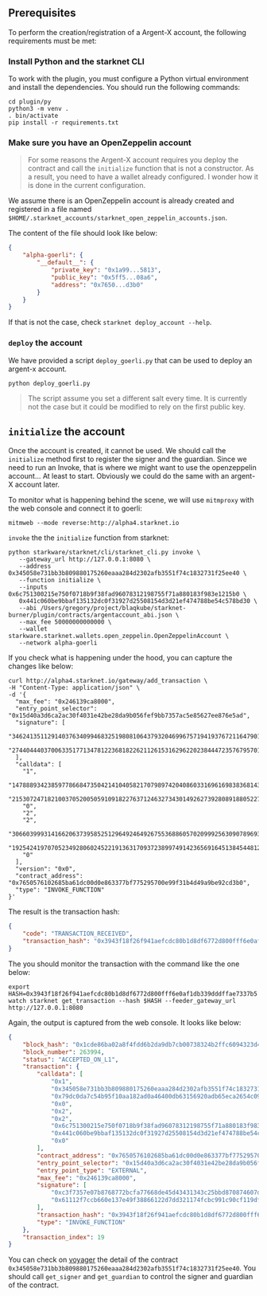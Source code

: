 ## Prerequisites

To perform the creation/registration of a Argent-X account, the following
requirements must be met:

### Install Python and the starknet CLI

To work with the plugin, you must configure a Python virtual environment and
install the dependencies. You should run the following commands:

```shell
cd plugin/py
python3 -m venv .
. bin/activate
pip install -r requirements.txt
```

### Make sure you have an OpenZeppelin account

> For some reasons the Argent-X account requires you deploy the contract and
> call the `initialize` function that is not a constructor. As a result, you
> need to have a wallet already configured. I wonder how it is done in the
> current configuration.

We assume there is an OpenZeppelin account is already created and registered
in a file named `$HOME/.starknet_accounts/starknet_open_zeppelin_accounts.json`.

The content of the file should look like below:

```json
{
    "alpha-goerli": {
        "__default__": {
            "private_key": "0x1a99...5813",
            "public_key": "0x5ff5...08a6",
            "address": "0x7650...d3b0"
        }
    }
}
```

If that is not the case, check `starknet deploy_account --help`.

### `deploy` the account

We have provided a script `deploy_goerli.py` that can be used to deploy
an argent-x account.

```shell
python deploy_goerli.py
```

> The script assume you set a different salt every time. It is currently not
> the case but it could be modified to rely on the first public key.

## `initialize` the account

Once the account is created, it cannot be used. We should call the
`initialize` method first to register the signer and the guardian. Since we need
to run an Invoke, that is where we might want to use the openzeppelin account...
At least to start. Obviously we could do the same with an argent-X account later.

To monitor what is happening behind the scene, we will use `mitmproxy` with the
web console and connect it to goerli:

```shell
mitmweb --mode reverse:http://alpha4.starknet.io
```

`invoke` the the `initialize` function from starknet:

```shell
python starkware/starknet/cli/starknet_cli.py invoke \
   --gateway_url http://127.0.0.1:8080 \
   --address 0x345058e731bb3b809880175260eaaa284d2302afb3551f74c1832731f25ee40 \
   --function initialize \
   --inputs 0x6c751300215e750f0718b9f38fad96078312198755f71a880183f983e1215b0 \
   0x441c060be9bbaf135132dc0f31927d25508154d3d21ef474788be54c578bd30 \
   --abi /Users/gregory/project/blaqkube/starknet-burner/plugin/contracts/argentaccount_abi.json \
   --max_fee 50000000000000 \
   --wallet starkware.starknet.wallets.open_zeppelin.OpenZeppelinAccount \
   --network alpha-goerli
```

If you check what is happening under the hood, you can capture the changes like
below:

```shell
curl http://alpha4.starknet.io/gateway/add_transaction \
-H "Content-Type: application/json" \
-d '{
  "max_fee": "0x246139ca8000",
  "entry_point_selector": "0x15d40a3d6ca2ac30f4031e42be28da9b056fef9bb7357ac5e85627ee876e5ad",
  "signature": [
    "346241351129140376340994683251980810643793204699675719419376721164790194242",
    "2744044403700633517713478122368182262112615316296220238444723576795701899758"
  ],
  "calldata": [
    "1",
    "1478889342385977866847350421410405821707989742040860331696169838368143044160",
    "215307247182100370520050591091822763712463273430149262739280891880522753123",
    "0",
    "2",
    "2",
    "3066039993141662063739585251296492464926755368860570209992563090789693003184",
    "1925424197070523492806024522191363170937238997491423656916451384544812645680",
    "0"
  ],
  "version": "0x0",
  "contract_address": "0x7650576102685ba61dc00d0e863377bf775295700e99f31b4d49a9be92cd3b0",
  "type": "INVOKE_FUNCTION"
}'
```

The result is the transaction hash:

```json
{
	"code": "TRANSACTION_RECEIVED",
	"transaction_hash": "0x3943f18f26f941aefcdc80b1d8df6772d800fff6e0af1db339dddffae7337b5"
}
```

The you should monitor the transaction with the command like the one below:

```shell
export HASH=0x3943f18f26f941aefcdc80b1d8df6772d800fff6e0af1db339dddffae7337b5
watch starknet get_transaction --hash $HASH --feeder_gateway_url http://127.0.0.1:8080
```

Again, the output is captured from the web console. It looks like below:

```json
{
    "block_hash": "0x1cde86ba02a8f4fdd6b2da9db7cb00738324b2ffc6094323d4ebc5c2788626c",
    "block_number": 263994,
    "status": "ACCEPTED_ON_L1",
    "transaction": {
        "calldata": [
            "0x1",
            "0x345058e731bb3b809880175260eaaa284d2302afb3551f74c1832731f25ee40",
            "0x79dc0da7c54b95f10aa182ad0a46400db63156920adb65eca2654c0945a463",
            "0x0",
            "0x2",
            "0x2",
            "0x6c751300215e750f0718b9f38fad96078312198755f71a880183f983e1215b0",
            "0x441c060be9bbaf135132dc0f31927d25508154d3d21ef474788be54c578bd30",
            "0x0"
        ],
        "contract_address": "0x7650576102685ba61dc00d0e863377bf775295700e99f31b4d49a9be92cd3b0",
        "entry_point_selector": "0x15d40a3d6ca2ac30f4031e42be28da9b056fef9bb7357ac5e85627ee876e5ad",
        "entry_point_type": "EXTERNAL",
        "max_fee": "0x246139ca8000",
        "signature": [
            "0xc3f7357e07b8768772bcfa77668de45d43431343c25bbd870874607dbce042",
            "0x61112f7ccb660e137e49f38866122d7dd321174fcbc991c90cf119df9b6f1ee"
        ],
        "transaction_hash": "0x3943f18f26f941aefcdc80b1d8df6772d800fff6e0af1db339dddffae7337b5",
        "type": "INVOKE_FUNCTION"
    },
    "transaction_index": 19
}
```

You can check on [voyager](https://goerli.voyager.online) the detail of the
contract `0x345058e731bb3b809880175260eaaa284d2302afb3551f74c1832731f25ee40`.
You should call `get_signer` and `get_guardian` to control the signer and
guardian of the contract.
